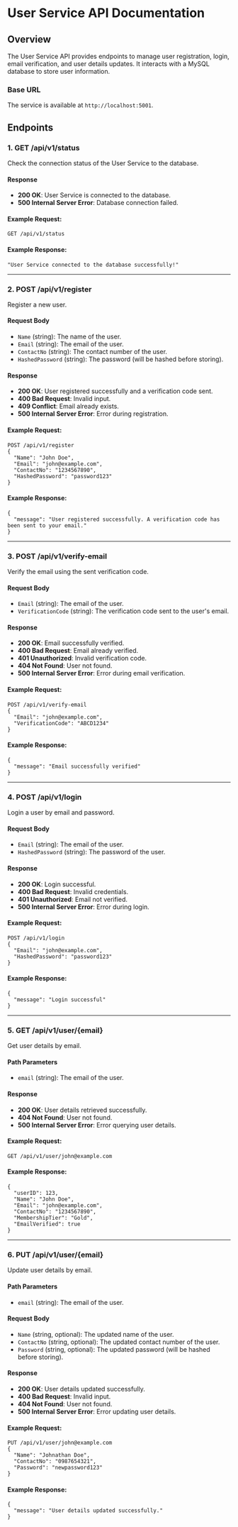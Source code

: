 # User Service API Documentation

## Overview
The User Service API provides endpoints to manage user registration, login, email verification, and user details updates. It interacts with a MySQL database to store user information.

### Base URL
The service is available at `http://localhost:5001`.

## Endpoints

### 1. **GET /api/v1/status**
Check the connection status of the User Service to the database.

#### Response
- **200 OK**: User Service is connected to the database.
- **500 Internal Server Error**: Database connection failed.

#### Example Request:
```
GET /api/v1/status
```

#### Example Response:
```
"User Service connected to the database successfully!"
```

---

### 2. **POST /api/v1/register**
Register a new user.

#### Request Body
- `Name` (string): The name of the user.
- `Email` (string): The email of the user.
- `ContactNo` (string): The contact number of the user.
- `HashedPassword` (string): The password (will be hashed before storing).

#### Response
- **200 OK**: User registered successfully and a verification code sent.
- **400 Bad Request**: Invalid input.
- **409 Conflict**: Email already exists.
- **500 Internal Server Error**: Error during registration.

#### Example Request:
```
POST /api/v1/register
{
  "Name": "John Doe",
  "Email": "john@example.com",
  "ContactNo": "1234567890",
  "HashedPassword": "password123"
}
```

#### Example Response:
```
{
  "message": "User registered successfully. A verification code has been sent to your email."
}
```

---

### 3. **POST /api/v1/verify-email**
Verify the email using the sent verification code.

#### Request Body
- `Email` (string): The email of the user.
- `VerificationCode` (string): The verification code sent to the user's email.

#### Response
- **200 OK**: Email successfully verified.
- **400 Bad Request**: Email already verified.
- **401 Unauthorized**: Invalid verification code.
- **404 Not Found**: User not found.
- **500 Internal Server Error**: Error during email verification.

#### Example Request:
```
POST /api/v1/verify-email
{
  "Email": "john@example.com",
  "VerificationCode": "ABCD1234"
}
```

#### Example Response:
```
{
  "message": "Email successfully verified"
}
```

---

### 4. **POST /api/v1/login**
Login a user by email and password.

#### Request Body
- `Email` (string): The email of the user.
- `HashedPassword` (string): The password of the user.

#### Response
- **200 OK**: Login successful.
- **400 Bad Request**: Invalid credentials.
- **401 Unauthorized**: Email not verified.
- **500 Internal Server Error**: Error during login.

#### Example Request:
```
POST /api/v1/login
{
  "Email": "john@example.com",
  "HashedPassword": "password123"
}
```

#### Example Response:
```
{
  "message": "Login successful"
}
```

---

### 5. **GET /api/v1/user/{email}**
Get user details by email.

#### Path Parameters
- `email` (string): The email of the user.

#### Response
- **200 OK**: User details retrieved successfully.
- **404 Not Found**: User not found.
- **500 Internal Server Error**: Error querying user details.

#### Example Request:
```
GET /api/v1/user/john@example.com
```

#### Example Response:
```
{
  "userID": 123,
  "Name": "John Doe",
  "Email": "john@example.com",
  "ContactNo": "1234567890",
  "MembershipTier": "Gold",
  "EmailVerified": true
}
```

---

### 6. **PUT /api/v1/user/{email}**
Update user details by email.

#### Path Parameters
- `email` (string): The email of the user.

#### Request Body
- `Name` (string, optional): The updated name of the user.
- `ContactNo` (string, optional): The updated contact number of the user.
- `Password` (string, optional): The updated password (will be hashed before storing).

#### Response
- **200 OK**: User details updated successfully.
- **400 Bad Request**: Invalid input.
- **404 Not Found**: User not found.
- **500 Internal Server Error**: Error updating user details.

#### Example Request:
```
PUT /api/v1/user/john@example.com
{
  "Name": "Johnathan Doe",
  "ContactNo": "0987654321",
  "Password": "newpassword123"
}
```

#### Example Response:
```
{
  "message": "User details updated successfully."
}
```

